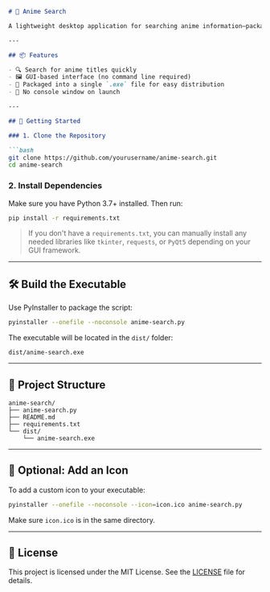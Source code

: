 ```markdown
# 🎌 Anime Search

A lightweight desktop application for searching anime information—packaged as a standalone `.exe` using PyInstaller. No terminal window, just a clean user experience.

---

## 📦 Features

- 🔍 Search for anime titles quickly
- 🖼️ GUI-based interface (no command line required)
- 📁 Packaged into a single `.exe` file for easy distribution
- 🚫 No console window on launch

---

## 🚀 Getting Started

### 1. Clone the Repository

```bash
git clone https://github.com/yourusername/anime-search.git
cd anime-search
```

### 2. Install Dependencies

Make sure you have Python 3.7+ installed. Then run:

```bash
pip install -r requirements.txt
```

> If you don't have a `requirements.txt`, you can manually install any needed libraries like `tkinter`, `requests`, or `PyQt5` depending on your GUI framework.

---

## 🛠️ Build the Executable

Use PyInstaller to package the script:

```bash
pyinstaller --onefile --noconsole anime-search.py
```

The executable will be located in the `dist/` folder:

```
dist/anime-search.exe
```

---

## 📁 Project Structure

```
anime-search/
├── anime-search.py
├── README.md
├── requirements.txt
└── dist/
    └── anime-search.exe
```

---

## 🧊 Optional: Add an Icon

To add a custom icon to your executable:

```bash
pyinstaller --onefile --noconsole --icon=icon.ico anime-search.py
```

Make sure `icon.ico` is in the same directory.

---

## 📜 License

This project is licensed under the MIT License. See the [LICENSE](LICENSE) file for details.


